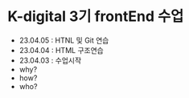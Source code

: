 # K-digital 3기 frontEnd 수업
+ 23.04.05 : HTNL 및 Git 연습
+ 23.04.04 : HTML 구조연습
+ 23.04.03 : 수업시작
+ why?
+ how?
+ who?